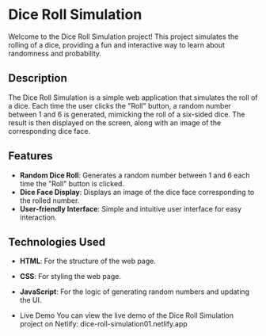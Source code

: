 # Dice Roll Simulation

Welcome to the Dice Roll Simulation project! This project simulates the rolling of a dice, providing a fun and interactive way to learn about randomness and probability.

## Description

The Dice Roll Simulation is a simple web application that simulates the roll of a dice. Each time the user clicks the "Roll" button, a random number between 1 and 6 is generated, mimicking the roll of a six-sided dice. The result is then displayed on the screen, along with an image of the corresponding dice face.

## Features

- **Random Dice Roll**: Generates a random number between 1 and 6 each time the "Roll" button is clicked.
- **Dice Face Display**: Displays an image of the dice face corresponding to the rolled number.
- **User-friendly Interface**: Simple and intuitive user interface for easy interaction.

## Technologies Used

- **HTML**: For the structure of the web page.
- **CSS**: For styling the web page.
- **JavaScript**: For the logic of generating random numbers and updating the UI.

- Live Demo
You can view the live demo of the Dice Roll Simulation project on Netlify:
dice-roll-simulation01.netlify.app

